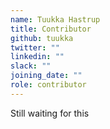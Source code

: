 ```yaml
---
name: Tuukka Hastrup
title: Contributor
github: tuukka
twitter: ""
linkedin: ""
slack: ""
joining_date: ""
role: contributor
---
```


Still waiting for this
